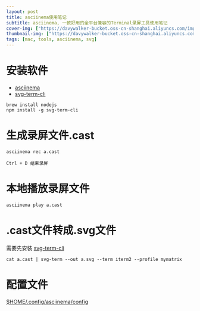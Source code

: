 ```yaml
---
layout: post
title: asciinema使用笔记
subtitle: asciinema, 一款好用的全平台兼容的Terminal录屏工具使用笔记
cover-img: ["https://davywalker-bucket.oss-cn-shanghai.aliyuncs.com/img/202206122039785.svg"]
thumbnail-img: ["https://davywalker-bucket.oss-cn-shanghai.aliyuncs.com/img/202206122039785.svg"]
tags: [mac, tools, asciinema, svg]
---
```


# 安装软件
- [asciinema](https://github.com/asciinema/asciinema)
- [svg-term-cli](https://github.com/marionebl/svg-term-cli)

```shell
brew install nodejs
npm install -g svg-term-cli
```


# 生成录屏文件.cast

```shell
asciinema rec a.cast
```

`Ctrl + D 结束录屏`

# 本地播放录屏文件

```shell
asciinema play a.cast
```

# .cast文件转成.svg文件
需要先安装 [svg-term-cli](https://github.com/marionebl/svg-term-cli)

```shell
cat a.cast | svg-term --out a.svg --term iterm2 --profile mymatrix
```

# 配置文件

[$HOME/.config/asciinema/config](https://asciinema.org/docs/config)

